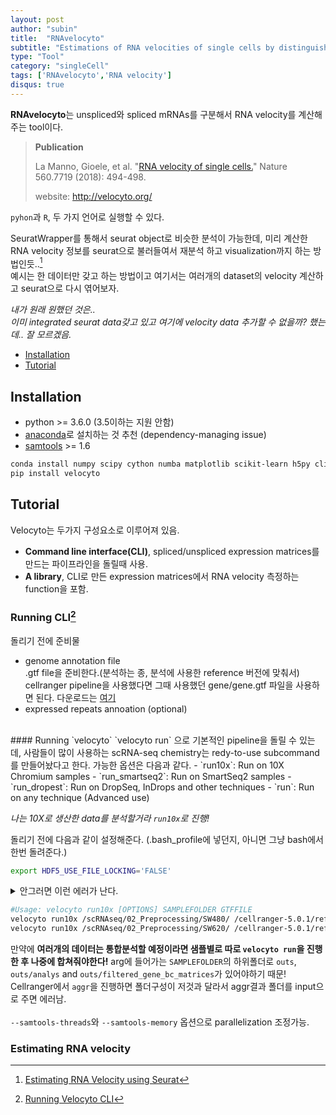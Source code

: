 ```yaml
---
layout: post
author: "subin"
title:  "RNAvelocyto"
subtitle: "Estimations of RNA velocities of single cells by distinguishing unspliced and spliced mRNAs"
type: "Tool"
category: "singleCell"
tags: ['RNAvelocyto','RNA velocity']
disqus: true
---
```

**RNAvelocyto**는 unspliced와 spliced mRNAs를 구분해서  RNA velocity를 계산해주는 tool이다.

> **Publication**
> 
> La Manno, Gioele, et al. "[RNA velocity of single cells.](https://doi.org/10.1038/s41586-018-0414-6)" Nature 560.7719 (2018): 494-498. 
>
>website: http://velocyto.org/

`pyhon`과 `R`, 두 가지 언어로 실행할 수 있다.<br/>  

SeuratWrapper를 통해서 seurat object로 비슷한 분석이 가능한데, 미리 계산한 RNA velocity 정보를 seurat으로 불러들여서 재분석 하고 visualization까지 하는 방법인듯..[^1]<br/>
예시는 한 데이터만 갖고 하는 방법이고 여기서는 여러개의 dataset의 velocity 계산하고 seurat으로 다시 엮어보자.  

*내가 원래 원했던 것은..*<br/>
*이미 integrated seurat data갖고 있고 여기에 velocity data 추가할 수 없을까? 했는데.. 잘 모르겠음.* 

- [Installation](#installation)<br/>
- [Tutorial](#tutorial)<br/>


## Installation
- python >= 3.6.0 (3.5이하는 지원 안함)
- [anaconda](https://sweebinee.github.io/blog/study/tools/2021-03-22/Anaconda)로 설치하는 것 추천 (dependency-managing issue)
- [samtools](https://sweebinee.github.io/blog/study/tools/2021-03-22/Samtools) >= 1.6 

```bash
conda install numpy scipy cython numba matplotlib scikit-learn h5py click
pip install velocyto
```

## Tutorial
Velocyto는 두가지 구성요소로 이루어져 있음.
-  **Command line interface(CLI)**, spliced/unspliced expression matrices를 만드는 파이프라인을 돌릴때 사용.
-  **A library**, CLI로 만든 expression matrices에서 RNA velocity 측정하는 function을 포함.

### Running CLI[^2]
돌리기 전에 준비물
- genome annotation file<br/> .gtf file을 준비한다.(분석하는 종, 분석에 사용한 reference 버전에 맞춰서)<br/> cellranger pipeline을 사용했다면 그때 사용했던 gene/gene.gtf 파일을 사용하면 된다. 다운로드는 [여기](https://support.10xgenomics.com/single-cell-gene-expression/software/pipelines/latest/advanced/references) 
- expressed repeats annoation (optional)
<br/>
#### Running `velocyto` 
`velocyto run` 으로 기본적인 pipeline을 돌릴 수 있는데, 사람들이 많이 사용하는 scRNA-seq chemistry는 redy-to-use subcommand를 만들어놨다고 한다. 가능한 옵션은 다음과 같다.
- `run10x`: Run on 10X Chromium samples
- `run_smartseq2`: Run on SmartSeq2 samples
- `run_dropest`: Run on DropSeq, InDrops and other techniques
- `run`: Run on any technique (Advanced use)
<br/>

*나는 10X로 생산한 data를 분석할거라 `run10x`로 진행!*

돌리기 전에 다음과 같이 설정해준다. (.bash_profile에 넣던지, 아니면 그냥 bash에서 한번 돌려준다.)
```bash
export HDF5_USE_FILE_LOCKING='FALSE'
```
<details>
<summary>안그러면 이런 에러가 난다.</summary>
<div markdown="1">
거의 2시간쯤 후.. 다 돌아가서 결과 loom file writing 하는 와중에 발생한다.

```bash
2021-03-22 19:27:45,677 - DEBUG - Writing loom file
Traceback (most recent call last):
  File "/storage2/Project/subin/source/Anaconda3/lib/python3.8/site-packages/velocyto/commands/_run.py", line 286, in _run
    ds = loompy.create(filename=outfile, matrix=total, row_attrs=ra, col_attrs=ca, dtype="float32")
TypeError: create() got an unexpected keyword argument 'matrix'

During handling of the above exception, another exception occurred:

Traceback (most recent call last):
  File "/storage2/Project/subin/source/Anaconda3/bin/velocyto", line 8, in <module>
    sys.exit(cli())
  File "/storage2/Project/subin/source/Anaconda3/lib/python3.8/site-packages/click/core.py", line 829, in __call__
    return self.main(*args, **kwargs)
  File "/storage2/Project/subin/source/Anaconda3/lib/python3.8/site-packages/click/core.py", line 782, in main
    rv = self.invoke(ctx)
  File "/storage2/Project/subin/source/Anaconda3/lib/python3.8/site-packages/click/core.py", line 1259, in invoke
    return _process_result(sub_ctx.command.invoke(sub_ctx))
  File "/storage2/Project/subin/source/Anaconda3/lib/python3.8/site-packages/click/core.py", line 1066, in invoke
    return ctx.invoke(self.callback, **ctx.params)
  File "/storage2/Project/subin/source/Anaconda3/lib/python3.8/site-packages/click/core.py", line 610, in invoke
    return callback(*args, **kwargs)
  File "/storage2/Project/subin/source/Anaconda3/lib/python3.8/site-packages/velocyto/commands/run10x.py", line 112, in run10x
    return _run(bamfile=(bamfile, ), gtffile=gtffile, bcfile=bcfile, outputfolder=outputfolder,
  File "/storage2/Project/subin/source/Anaconda3/lib/python3.8/site-packages/velocyto/commands/_run.py", line 297, in _run
    loompy.create(filename=outfile, layers=tmp_layers, row_attrs=ra, col_attrs=ca, file_attrs={"velocyto.__version__": vcy.__version__, "velocyto.logic": logic})
  File "/storage2/Project/subin/source/Anaconda3/lib/python3.8/site-packages/loompy/loompy.py", line 1057, in create
    with new(filename, file_attrs=file_attrs) as ds:
  File "/storage2/Project/subin/source/Anaconda3/lib/python3.8/site-packages/loompy/loompy.py", line 983, in new
    f = h5py.File(name=filename, mode='w')
  File "/storage2/Project/subin/source/Anaconda3/lib/python3.8/site-packages/h5py/_hl/files.py", line 424, in __init__
    fid = make_fid(name, mode, userblock_size,
  File "/storage2/Project/subin/source/Anaconda3/lib/python3.8/site-packages/h5py/_hl/files.py", line 196, in make_fid
    fid = h5f.create(name, h5f.ACC_TRUNC, fapl=fapl, fcpl=fcpl)
  File "h5py/_objects.pyx", line 54, in h5py._objects.with_phil.wrapper
  File "h5py/_objects.pyx", line 55, in h5py._objects.with_phil.wrapper
  File "h5py/h5f.pyx", line 116, in h5py.h5f.create
OSError: Unable to create file (file locking disabled on this file system (use HDF5_USE_FILE_LOCKING environment variable to override), errno = 38, error message = 'Function not implemented')
```
</div>
</details>

```bash
#Usage: velocyto run10x [OPTIONS] SAMPLEFOLDER GTFFILE
velocyto run10x /scRNAseq/02_Preprocessing/SW480/ /cellranger-5.0.1/refdata-gex-GRCh38-2020-A/genes/genes.gtf
velocyto run10x /scRNAseq/02_Preprocessing/SW620/ /cellranger-5.0.1/refdata-gex-GRCh38-2020-A/genes/genes.gtf
```
만약에 **여러개의 데이터는 통합분석할 예정이라면 샘플별로 따로 `velocyto run`을 진행한 후 나중에 합쳐줘야한다!** arg에 들어가는 `SAMPLEFOLDER`의 하위폴더로 `outs`, `outs/analys` and `outs/filtered_gene_bc_matrices`가 있어야하기 때문! Cellranger에서 `aggr`을 진행하면 폴더구성이 저것과 달라서 aggr결과 폴더를 input으로 주면 에러남.  
<br/> 
`--samtools-threads`와 `--samtools-memory` 옵션으로 parallelization 조정가능. 

### Estimating RNA velocity


[^1]: [Estimating RNA Velocity using Seurat](https://github.com/satijalab/seurat-wrappers/blob/master/docs/velocity.md)
[^2]: [Running Velocyto CLI](http://velocyto.org/velocyto.py/tutorial/index.html)